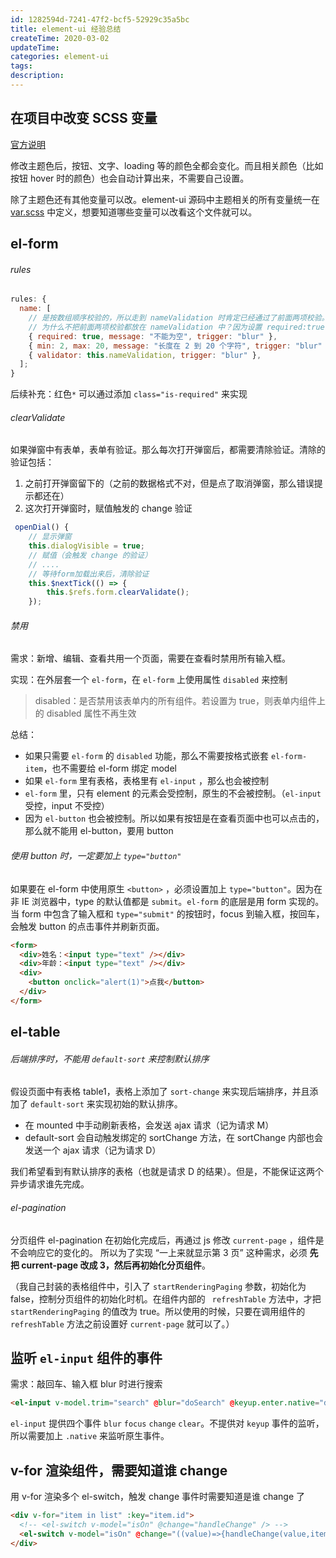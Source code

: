 ```yaml
---
id: 1282594d-7241-47f2-bcf5-52929c35a5bc
title: element-ui 经验总结
createTime: 2020-03-02
updateTime:
categories: element-ui
tags:
description:
---
```


## 在项目中改变 SCSS 变量

[官方说明](https://element.eleme.cn/#/zh-CN/component/custom-theme#zai-xiang-mu-zhong-gai-bian-scss-bian-liang)

修改主题色后，按钮、文字、loading 等的颜色全都会变化。而且相关颜色（比如按钮 hover 时的颜色）也会自动计算出来，不需要自己设置。

除了主题色还有其他变量可以改。element-ui 源码中主题相关的所有变量统一在 [var.scss](https://github.com/ElemeFE/element/blob/dev/packages/theme-chalk/src/common/var.scss) 中定义，想要知道哪些变量可以改看这个文件就可以。

## el-form

###### rules

```javascript
rules: {
  name: [
    // 是按数组顺序校验的，所以走到 nameValidation 时肯定已经通过了前面两项校验。
    // 为什么不把前面两项校验都放在 nameValidation 中？因为设置 required:true 可以出现红色*
    { required: true, message: "不能为空", trigger: "blur" },
    { min: 2, max: 20, message: "长度在 2 到 20 个字符", trigger: "blur" },
    { validator: this.nameValidation, trigger: "blur" },
  ];
}
```

后续补充：红色`*` 可以通过添加 `class="is-required"` 来实现

###### clearValidate

如果弹窗中有表单，表单有验证。那么每次打开弹窗后，都需要清除验证。清除的验证包括：

1. 之前打开弹窗留下的（之前的数据格式不对，但是点了取消弹窗，那么错误提示都还在）
2. 这次打开弹窗时，赋值触发的 change 验证

```js
 openDial() {
	// 显示弹窗
	this.dialogVisible = true;
	// 赋值（会触发 change 的验证）
	// ....
	// 等待form加载出来后，清除验证
	this.$nextTick(() => {
	    this.$refs.form.clearValidate();
	});
```

###### 禁用

需求：新增、编辑、查看共用一个页面，需要在查看时禁用所有输入框。

实现：在外层套一个 `el-form`，在 `el-form` 上使用属性 `disabled` 来控制

> disabled：是否禁用该表单内的所有组件。若设置为 true，则表单内组件上的 disabled 属性不再生效

总结：

- 如果只需要 `el-form` 的 `disabled` 功能，那么不需要按格式嵌套 `el-form-item`，也不需要给 el-form 绑定 model
- 如果 `el-form` 里有表格，表格里有 `el-input` ，那么也会被控制
- `el-form` 里，只有 element 的元素会受控制，原生的不会被控制。（`el-input` 受控，input 不受控）
- 因为 `el-button` 也会被控制。所以如果有按钮是在查看页面中也可以点击的，那么就不能用 el-button，要用 button

###### 使用 button 时，一定要加上 `type="button"`

如果要在 el-form 中使用原生 `<button>` ，必须设置加上 `type="button"`。因为在非 IE 浏览器中，type 的默认值都是 `submit`。`el-form` 的底层是用 form 实现的。当 form 中包含了输入框和 `type="submit"` 的按钮时，focus 到输入框，按回车，会触发 button 的点击事件并刷新页面。

```html
<form>
  <div>姓名：<input type="text" /></div>
  <div>年龄：<input type="text" /></div>
  <div>
    <button onclick="alert(1)">点我</button>
  </div>
</form>
```

## el-table

###### 后端排序时，不能用 `default-sort` 来控制默认排序

假设页面中有表格 table1，表格上添加了 `sort-change` 来实现后端排序，并且添加了 `default-sort` 来实现初始的默认排序。

- 在 mounted 中手动刷新表格，会发送 ajax 请求（记为请求 M）
- default-sort 会自动触发绑定的 sortChange 方法，在 sortChange 内部也会发送一个 ajax 请求（记为请求 D）

我们希望看到有默认排序的表格（也就是请求 D 的结果）。但是，不能保证这两个异步请求谁先完成。

###### el-pagination

分页组件 el-pagination 在初始化完成后，再通过 js 修改 `current-page` ，组件是不会响应它的变化的。
所以为了实现 “一上来就显示第 3 页” 这种需求，必须 **先把 current-page 改成 3，然后再初始化分页组件**。

（我自己封装的表格组件中，引入了 `startRenderingPaging` 参数，初始化为 false，控制分页组件的初始化时机。在组件内部的 ` refreshTable` 方法中，才把 `startRenderingPaging` 的值改为 true。所以使用的时候，只要在调用组件的 `refreshTable` 方法之前设置好 `current-page` 就可以了。）

## 监听 `el-input` 组件的事件

需求：敲回车、输入框 blur 时进行搜索

```html
<el-input v-model.trim="search" @blur="doSearch" @keyup.enter.native="doSearch"></el-input>
```

`el-input` 提供四个事件 `blur` `focus` `change` `clear`。不提供对 `keyup` 事件的监听，所以需要加上 `.native` 来监听原生事件。

## v-for 渲染组件，需要知道谁 change

用 v-for 渲染多个 el-switch，触发 change 事件时需要知道是谁 change 了

```html
<div v-for="item in list" :key="item.id">
  <!-- <el-switch v-model="isOn" @change="handleChange" /> -->
  <el-switch v-model="isOn" @change="((value)=>{handleChange(value,item)})" />
</div>
```
